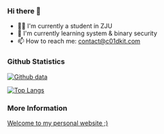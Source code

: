 ### Hi there 👋

- 👨‍🎓 I'm currently a student in ZJU
- 🌱 I'm currently learning system & binary security
- 📫 How to reach me: contact@c01dkit.com

### Github Statistics

[![Github data](https://github-readme-stats.vercel.app/api?username=c01dkit)]()

[![Top Langs](https://github-readme-stats.vercel.app/api/top-langs/?username=c01dkit&layout=compact&langs_count=10)](https://github.com/anuraghazra/github-readme-stats)
<!--
- 🔭 I’m currently working on ZJU NESA Reasearch Lab
- 👯 I’m looking to collaborate on ...
- 🤔 I’m looking for help with ...
- 💬 Ask me about ...
- 😄 Pronouns: ...
- ⚡ Fun fact: ...
-->

### More Information

[Welcome to my personal website ;) ](https://www.c01dkit.com)
